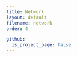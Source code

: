 ```yaml
---
title: Network
layout: default
filename: network
order: 4

github:
  is_project_page: false
--- 
```

